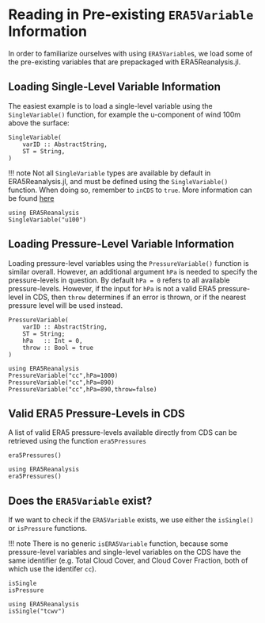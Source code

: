 # Reading in Pre-existing `ERA5Variable` Information

In order to familiarize ourselves with using `ERA5Variable`s, we load some of the pre-existing variables that are prepackaged with ERA5Reanalysis.jl.

## Loading Single-Level Variable Information

The easiest example is to load a single-level variable using the `SingleVariable()` function, for example the u-component of wind 100m above the surface:
```@docs
SingleVariable(
    varID :: AbstractString,
    ST = String,
)
```

!!! note
    Not all `SingleVariable` types are available by default in ERA5Reanalysis.jl, and must be defined using the `SingleVariable()` function.  When doing so, remember to `inCDS` to `true`.  More information can be found [here](singles.md)

```@repl
using ERA5Reanalysis
SingleVariable("u100")
```

## Loading Pressure-Level Variable Information

Loading pressure-level variables using the `PressureVariable()` function is similar overall.  However, an additional argument `hPa` is needed to specify the pressure-levels in question.  By default `hPa = 0` refers to all available pressure-levels.  However, if the input for `hPa` is not a valid ERA5 pressure-level in CDS, then `throw` determines if an error is thrown, or if the nearest pressure level will be used instead.
```@docs
PressureVariable(
    varID :: AbstractString,
    ST = String;
    hPa   :: Int = 0,
    throw :: Bool = true
)
```
```@repl
using ERA5Reanalysis
PressureVariable("cc",hPa=1000)
PressureVariable("cc",hPa=890)
PressureVariable("cc",hPa=890,throw=false)
```

## Valid ERA5 Pressure-Levels in CDS

A list of valid ERA5 pressure-levels available directly from CDS can be retrieved using the function `era5Pressures`
```@docs
era5Pressures()
```
```@repl
using ERA5Reanalysis
era5Pressures()
```

## Does the `ERA5Variable` exist?

If we want to check if the `ERA5Variable` exists, we use either the `isSingle()` or `isPressure` functions.  

!!! note
    There is no generic `isERA5Variable` function, because some pressure-level variables and single-level variables on the CDS have the same identifier (e.g. Total Cloud Cover, and Cloud Cover Fraction, both of which use the identifer `cc`).

```@docs
isSingle
isPressure
```
```@repl
using ERA5Reanalysis
isSingle("tcwv")
```